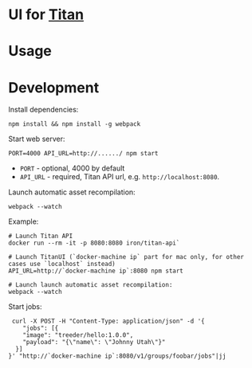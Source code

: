# UI for [Titan](https://github.com/iron-io/titan)

# Usage






# Development

Install dependencies:
```
npm install && npm install -g webpack
```


Start web server:
```
PORT=4000 API_URL=http://....../ npm start
```
* `PORT` - optional, 4000 by default
* `API_URL` - required, Titan API url, e.g. `http://localhost:8080`.


Launch automatic asset recompilation:
```
webpack --watch
```

Example:
```
# Launch Titan API
docker run --rm -it -p 8080:8080 iron/titan-api`

# Launch TitanUI (`docker-machine ip` part for mac only, for other cases use `localhost` instead)
API_URL=http://`docker-machine ip`:8080 npm start

# Launch launch automatic asset recompilation:
webpack --watch
```

Start jobs:
```
 curl -X POST -H "Content-Type: application/json" -d '{
    "jobs": [{
    "image": "treeder/hello:1.0.0",
    "payload": "{\"name\": \"Johnny Utah\"}"
  }]
}' "http://`docker-machine ip`:8080/v1/groups/foobar/jobs"|jj
```

